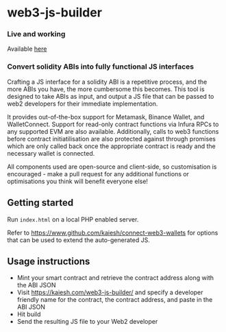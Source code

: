 # web3-js-builder

### Live and working

Available [here](https://kaiesh.com/web3-js-builder/)

### Convert solidity ABIs into fully functional JS interfaces

Crafting a JS interface for a solidity ABI is a repetitive process, and the more ABIs you have, the more cumbersome this becomes. This tool is designed to take ABIs as input, and output a JS file that can be passed to web2 developers for their immediate implementation.

It provides out-of-the-box support for Metamask, Binance Wallet, and WalletConnect. Support for read-only contract functions via Infura RPCs to any supported EVM are also available. Additionally, calls to web3 functions before contract initiatilisation are also protected against through promises which are only called back once the appropriate contract is ready and the necessary wallet is connected.

All components used are open-source and client-side, so customisation is encouraged - make a pull request for any additional functions or optimisations you think will benefit everyone else!

## Getting started

Run `index.html` on a local PHP enabled server.

Refer to <https://www.github.com/kaiesh/connect-web3-wallets> for options that can be used to extend the auto-generated JS.

## Usage instructions

- Mint your smart contract and retrieve the contract address along with the ABI JSON
- Visit <https://kaiesh.com/web3-js-builder/> and specify a developer friendly name for the contract, the contract address, and paste in the ABI JSON
- Hit build
- Send the resulting JS file to your Web2 developer
